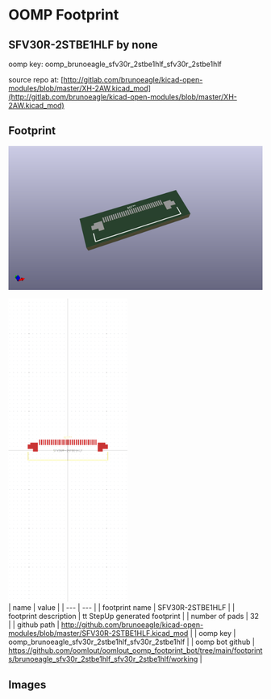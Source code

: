 # OOMP Footprint  
## SFV30R-2STBE1HLF  by none  
  
oomp key: oomp_brunoeagle_sfv30r_2stbe1hlf_sfv30r_2stbe1hlf  
  
source repo at: [http://gitlab.com/brunoeagle/kicad-open-modules/blob/master/XH-2AW.kicad_mod](http://gitlab.com/brunoeagle/kicad-open-modules/blob/master/XH-2AW.kicad_mod)  
## Footprint  
  
[![working_kicad_pcb_3d.png](working_kicad_pcb_3d_600.png)](working_kicad_pcb_3d.png)  
  
[![working.png](working_600.png)](working.png)  
| name | value | 
| --- | --- | 
| footprint name | SFV30R-2STBE1HLF | 
| footprint description | tt StepUp generated footprint | 
| number of pads | 32 | 
| github path | http://github.com/brunoeagle/kicad-open-modules/blob/master/SFV30R-2STBE1HLF.kicad_mod | 
| oomp key | oomp_brunoeagle_sfv30r_2stbe1hlf_sfv30r_2stbe1hlf | 
| oomp bot github | https://github.com/oomlout/oomlout_oomp_footprint_bot/tree/main/footprints/brunoeagle_sfv30r_2stbe1hlf_sfv30r_2stbe1hlf/working | 
## Images  
